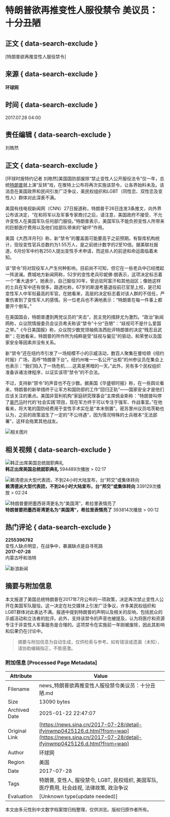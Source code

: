 # 特朗普欲再推变性人服役禁令 美议员：十分丑陋

## 正文 { data-search-exclude }


[特朗普欲再推变性人服役禁令]

## 来源 { data-search-exclude }
**环球网**

## 时间 { data-search-exclude }
2017.07.28 04:00

## 责任编辑 { data-search-exclude }
刘皓然

## 正文 { data-search-exclude }
\[环球时报特约记者 刘皓然\]美国国防部废除“禁止变性人公开服役法令”仅一年，总统[特朗普](https://news.sina.cn/news_zt/keyword.d.html?vt=4&k=%E7%89%B9%E6%9C%97%E6%99%AE&wm=)就上演“反转”戏，在推特上公布将再次实施该禁令，让各界始料未及。该消息在美国政界和民间引发广泛争议，美民权组织和LGBT（同性恋、双性恋及变性人）群体对此深表不满。

美国有线电视新闻网（CNN）27日报道称，特朗普于26日连发3条推文，向外界公布该决定，“在和将军以及军事专家商讨之后，请注意，美国政府不接受、不允许变性人在美国军队任何部门服役。”特朗普表示，美国军队不能负担变性人所带来的巨额医疗费用以及他们给部队带来的“破坏”作用。

美国《大西洋月刊》称，新“禁令”的覆盖面可能要高于之前预期。有智库机构统计，现役变性官兵总数约为1.55万人，是之前统计数字的2至10倍。据美联社报道，6月份军中约有250人提出变性手术申请，而这些人的前途和命运面临着未知。

该“禁令”将对现役军人产生何种影响，目前尚不可知，但它在一些老兵中已经搅起一阵波澜。费城地方新闻网称，52岁的变性老兵珍妮佛·朗表示，这项决定标志着一个“重大退步”。她表示，自己服役30年，曾远驻阿富汗和其他战区；像她这样的士兵在军中还有很多。路透社称，67岁的斯渥考基退役前已官至上校，是已知变性军人中军衔最高的军官。在她看来，高层的决定标志着对该人群的不信任，严重伤害到了变性军人的感情。另一位老兵也不满地表示：“特朗普在每一件事上都要开个倒车。”

在美国国会，特朗普遭到两党议员的“夹击”，民主党的措辞尤为激烈。“政治”新闻网称，众议院情报委员会议员希夫称该“禁令”十分“丑陋”：“歧视可不是什么爱国之举。”《今日美国报》称，众议院少数党领袖佩洛西批评特朗普的决定“残忍且武断”；在她看来，特朗普的所作所为纯粹是受“歧视与偏见”的驱动，和荣誉以及国家安全等因素并没有关系。

新“禁令”还在纽约市引发了一场规模不小的示威活动，数百人聚集在曼哈顿《纽约时报》广场，高呼“特朗普下台”。纽约州唯一一名公开“出柜”的州参议员在集会上也表示：“我们陷入了一场危机……这真是黑暗的一天。”此外，另有多个民权组织准备诉诸法律程序，以证实该项“禁令”的不合法。

不过，支持新“禁令”的声音也不在少数。据美国《华盛顿时报》称，在一些舆论看来，特朗普的新举措终于让军方和国防部的工作“回归正轨”——国家安全才是他们应该关注的重点。美国非营利机构“家庭研究理事会”主席佩金斯称：“特朗普叫停了[奥巴马](https://news.sina.cn/news_zt/keyword.d.html?vt=4&k=%E5%A5%A0%E5%B7%B4%E9%A9%AC&wm=)时代的‘社会实践’项目，现在军方终于可以专注于强军、作战事宜。”在他看来，将大笔的国防经费用于变性手术实在是“本末倒置”。密苏里州议员哈茨勒也认为，之前的政策滋生了一定的“不公待遇”，因为情况特殊的士兵根本“无法部署”，这样会拖累其他战友。

![相关图片](https://n.sinaimg.cn/default/2fb77759/20151125/320X320.png)

## 相关视频 { data-search-exclude }
![韩正出席美国总统就职典礼](https://z0.sinaimg.cn/auto/crop?img=https://n.sinaimg.cn/vmsri/orj480/007ZwuKJly1hxsa3hm67gj30zk0k0ta1.jpg&size=370_207&bgf=1&bgc=%23000000)  
**韩正出席美国总统就职典礼** 594489次播放 > 02:17  

![赖清德派大型代表团，不到24小时大陆宣布，台“邦交”或集体转向](https://z0.sinaimg.cn/auto/crop?img=https://n.sinaimg.cn/vmsri/orj480/007ZwuKJly1hxs52jlntzj30za0k03z8.jpg&size=370_207&bgf=1&bgc=%23000000)  
**赖清德派大型代表团，不到24小时大陆宣布，台“邦交”或集体转向** 339129次播放 > 02:24  

![特朗普要把墨西哥湾更名为“美国湾”，希拉里表情亮了](https://z0.sinaimg.cn/auto/crop?img=https://n.sinaimg.cn/vmsri/orj480/007ZwuKJly1hxs52jlntzj30za0k03z8.jpg&size=370_207&bgf=1&bgc=%23000000)  
**特朗普要把墨西哥湾更名为“美国湾”，希拉里表情亮了** 393814次播放 > 00:12  

## 热门评论 { data-search-exclude }
**2255396782**  
变性人缺点明显，在战争中，暴漏缺点是自寻死路  
**2017-07-28**  
内蒙古呼和浩特

![新浪新闻](https://n.sinaimg.cn/default/80905340/20200331/sinalogo.png)
<!-- tcd_original_link https://news.sina.cn/2017-07-28/detail-ifyinwmp0425126.d.html?from=wap -->


## 摘要与附加信息

<!-- tcd_abstract -->
本文报道了美国总统特朗普在2017年7月公布的一项政策，决定再次禁止变性人公开在美国军队服役。这一决定在社交媒体上引发广泛争议，许多美民权组织和LGBT群体对此表达不满。报道中提到特朗普的声明以及相关的反响，包括民众的示威活动和立法者的批评。此外，支持该禁令的声音也被提及，认为将医疗和资源专注于非变性人军事服务是合理的。这项禁令在实施前一年刚被废除，因此其影响和后果仍在讨论中。
<!-- tcd_abstract_end -->

> 摘要与附加信息为自动生成，仅供检索与参考。如有错误或遗漏（未知），请协助编辑指正，不胜感激。

### 附加信息 [Processed Page Metadata]

| Attribute       | Value                                  |
|-----------------|----------------------------------------|
| Filename        | news_特朗普欲再推变性人服役禁令美议员：十分丑陋.md                             |
| Size            | 13090 bytes                           |
| Archived Date   | 2025-01-22 22:47:07                             |
| Original Link   | [https://news.sina.cn/2017-07-28/detail-ifyinwmp0425126.d.html?from=wap](https://news.sina.cn/2017-07-28/detail-ifyinwmp0425126.d.html?from=wap)                       |
| Author          | 环球网                               |
| Region          | 美国                               |
| Date            | 2017-07-28                                 |
| Tags            | 特朗普, 变性人, 服役禁令, LGBT, 民权组织, 美国军队, 医疗费用, 社会歧视, 法律政策, 政治争议                                 |
| Evaluation            | [Unknown type(update needed)]                                 |
<!-- tcd_table_end -->

本文由多元性别中文数字档案馆归档整理，仅供浏览。版权归原作者所有。
